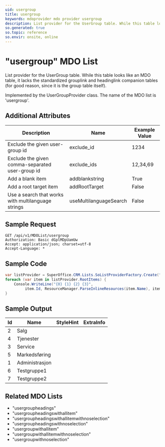 ```yaml
---
uid: usergroup
title: usergroup
keywords: mdoprovider mdo provider usergroup
description: List provider for the UserGroup table. While this table looks like an MDO table, it lacks the standardized grouplink and headinglink companion tables (for good reason, since it is the group table itself).
so.generated: true
so.topic: reference
so.envir: onsite, online
---
```


# "usergroup" MDO List
List provider for the UserGroup table. While this table looks like an MDO table,
it lacks the standardized grouplink and headinglink companion tables (for good reason,
since it is the group table itself).



Implemented by the <see cref="T:SuperOffice.CRM.Lists.UserGroupProvider">UserGroupProvider</see> class.
The name of the MDO list is 'usergroup'.

## Additional Attributes

| Description | Name | Example Value |
|-----|-----|------|
|Exclude the given user-group id| exclude_id|1234|
|Exclude the given comma-separated user-group id| exclude_ids|12,34,69|
|Add a blank item| addblankstring|True|
|Add a root target item| addRootTarget|False|
|Use a search that works with multilanguage strings| useMultilanguageSearch|False|





## Sample Request

```http!
GET /api/v1/MDOList/usergroup
Authorization: Basic dGplMDpUamUw
Accept: application/json; charset=utf-8
Accept-Language: *

```

## Sample Code
```cs
var listProvider = SuperOffice.CRM.Lists.SoListProviderFactory.Create("usergroup", forceFlatList: true);
foreach (var item in listProvider.RootItems) {
    Console.WriteLine("{0} {1} {2} {3}", 
         item.Id, ResourceManager.ParseInlineResources(item.Name), item.StyleHint, item.ExtraInfo);
}
```

## Sample Output

|Id   | Name  |StyleHint|ExtraInfo |
| --- | ----- | ------- | -------- |
|2|Salg|||
|4|Tjenester|||
|3|Service|||
|5|Markedsføring|||
|1|Administrasjon|||
|6|Testgruppe1|||
|7|Testgruppe2|||


## Related MDO Lists

* "usergroupheadings"
* "usergroupheadingswithallitem"
* "usergroupheadingswithallitemwithnoselection"
* "usergroupheadingswithnoselection"
* "usergroupwithallitem"
* "usergroupwithallitemwithnoselection"
* "usergroupwithnoselection"
